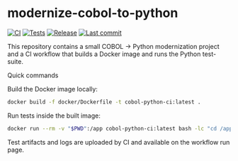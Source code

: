 # modernize-cobol-to-python

[![CI](https://github.com/corentinlevet/modernize-cobol-to-python/actions/workflows/ci.yml/badge.svg)](https://github.com/corentinlevet/modernize-cobol-to-python/actions/workflows/ci.yml)
[![Tests](https://github.com/corentinlevet/modernize-cobol-to-python/actions/workflows/ci.yml/badge.svg?event=push&label=tests)](https://github.com/corentinlevet/modernize-cobol-to-python/actions/workflows/ci.yml)
[![Release](https://img.shields.io/github/v/release/corentinlevet/modernize-cobol-to-python)](https://github.com/corentinlevet/modernize-cobol-to-python/releases)
[![Last commit](https://img.shields.io/github/last-commit/corentinlevet/modernize-cobol-to-python)](https://github.com/corentinlevet/modernize-cobol-to-python/commits/main)

This repository contains a small COBOL -> Python modernization project and a CI workflow that builds a Docker image and runs the Python test-suite.

Quick commands

Build the Docker image locally:

```bash
docker build -f docker/Dockerfile -t cobol-python-ci:latest .
```

Run tests inside the built image:

```bash
docker run --rm -v "$PWD":/app cobol-python-ci:latest bash -lc "cd /app && pytest -q code/python/tests"
```

Test artifacts and logs are uploaded by CI and available on the workflow run page.
